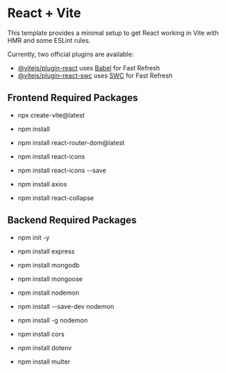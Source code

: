 # React + Vite

This template provides a minimal setup to get React working in Vite with HMR and some ESLint rules.

Currently, two official plugins are available:

- [@vitejs/plugin-react](https://github.com/vitejs/vite-plugin-react/blob/main/packages/plugin-react/README.md) uses [Babel](https://babeljs.io/) for Fast Refresh
- [@vitejs/plugin-react-swc](https://github.com/vitejs/vite-plugin-react-swc) uses [SWC](https://swc.rs/) for Fast Refresh

## Frontend Required Packages

* npx create-vite@latest

* npm install

* npm install react-router-dom@latest

* npm install react-icons

* npm install react-icons --save

* npm install axios

* npm install react-collapse

## Backend Required Packages

* npm init -y

* npm install express

* npm install mongodb

* npm install mongoose

* npm install nodemon

* npm install --save-dev nodemon

* npm install -g nodemon

* npm install cors

* npm install dotenv

* npm install multer